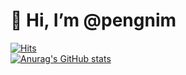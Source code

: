 # 👋 Hi, I’m @pengnim

[![Hits](https://hits.seeyoufarm.com/api/count/incr/badge.svg?url=https%3A%2F%2Fgithub.com%2Fpengnim&count_bg=%237A9670&title_bg=%23785D5D&icon=&icon_color=%23E7E7E7&title=pengnim&edge_flat=false)](https://hits.seeyoufarm.com)<br>
[![Anurag's GitHub stats](https://github-readme-stats.vercel.app/api?username=anuraghazra&theme=cobalt)](https://github.com/anuraghazra/github-readme-stats)
